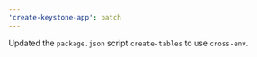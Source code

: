 ```yaml
---
'create-keystone-app': patch
---
```


Updated the `package.json` script `create-tables` to use `cross-env`.
